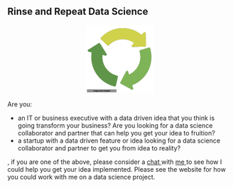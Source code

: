 ## Rinse and Repeat Data Science
<p align="center">
<img src="assets/images/logonav_resized.png"/>
</p>



Are you:

* an IT or business executive with a data driven idea that you think is going transform your business? Are you looking for a data science collaborator and partner that can help you get your idea to fruition?
* a startup with a data driven feature or idea looking for a data science collaborator and partner to get you from idea to reality?

, if you are one of the above, please consider a <a href="https://calendly.com/rajiv-sambasivan/30min"> chat </a> with  <a href="https://rajivsam.github.io/"> me </a> to see how I could help you get your idea implemented. Please see the website for how you could work with me on a data science project.
